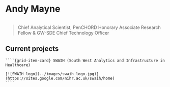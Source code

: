 # Andy Mayne

```{include} ../badges/andy_mayne_badges.txt
```

> Chief Analytical Scientist, PenCHORD Honorary Associate Research Fellow & GW-SDE Chief Technology Officer

## Current projects

`````{grid} 2
````{grid-item-card} SWAIH (South West Analytics and Infrastructure in Healthcare)

[![SWAIH logo](../images/swaih_logo.jpg)](https://sites.google.com/nihr.ac.uk/swaih/home)
````
`````